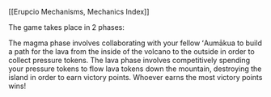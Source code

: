 [[Erupcio Mechanisms, Mechanics Index]]

The game takes place in 2 phases:

The magma phase involves collaborating with your fellow ʻAumākua to build a path for the lava from the inside of the volcano to the outside in order to collect pressure tokens.
The lava phase involves competitively spending your pressure tokens to flow lava tokens down the mountain, destroying the island in order to earn victory points.
Whoever earns the most victory points wins!
